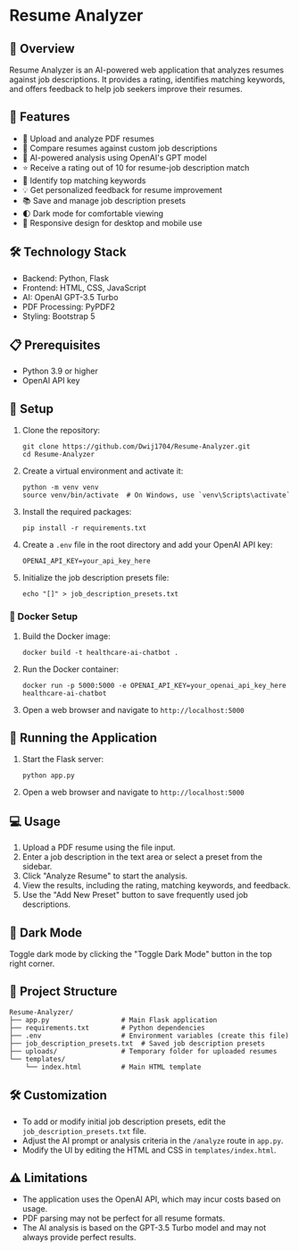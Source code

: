 # Resume Analyzer

## 📝 Overview

Resume Analyzer is an AI-powered web application that analyzes resumes against job descriptions. It provides a rating, identifies matching keywords, and offers feedback to help job seekers improve their resumes.

## 🚀 Features

- 📄 Upload and analyze PDF resumes
- 💼 Compare resumes against custom job descriptions
- 🤖 AI-powered analysis using OpenAI's GPT model
- ⭐ Receive a rating out of 10 for resume-job description match
- 🔑 Identify top matching keywords
- 💡 Get personalized feedback for resume improvement
- 📚 Save and manage job description presets
- 🌓 Dark mode for comfortable viewing
- 📱 Responsive design for desktop and mobile use

## 🛠️ Technology Stack

- Backend: Python, Flask
- Frontend: HTML, CSS, JavaScript
- AI: OpenAI GPT-3.5 Turbo
- PDF Processing: PyPDF2
- Styling: Bootstrap 5

## 📋 Prerequisites

- Python 3.9 or higher
- OpenAI API key

## 🔧 Setup

1. Clone the repository:
   ```
   git clone https://github.com/Dwij1704/Resume-Analyzer.git
   cd Resume-Analyzer
   ```

2. Create a virtual environment and activate it:
   ```
   python -m venv venv
   source venv/bin/activate  # On Windows, use `venv\Scripts\activate`
   ```

3. Install the required packages:
   ```
   pip install -r requirements.txt
   ```

4. Create a `.env` file in the root directory and add your OpenAI API key:
   ```
   OPENAI_API_KEY=your_api_key_here
   ```

5. Initialize the job description presets file:
   ```
   echo "[]" > job_description_presets.txt
   ```

### 🐳 Docker Setup

1. Build the Docker image:
   ```
   docker build -t healthcare-ai-chatbot .
   ```

2. Run the Docker container:
   ```
   docker run -p 5000:5000 -e OPENAI_API_KEY=your_openai_api_key_here 
   healthcare-ai-chatbot
   ```

3. Open a web browser and navigate to `http://localhost:5000`

## 🚀 Running the Application

1. Start the Flask server:
   ```
   python app.py
   ```

2. Open a web browser and navigate to `http://localhost:5000`

## 💻 Usage

1. Upload a PDF resume using the file input.
2. Enter a job description in the text area or select a preset from the sidebar.
3. Click "Analyze Resume" to start the analysis.
4. View the results, including the rating, matching keywords, and feedback.
5. Use the "Add New Preset" button to save frequently used job descriptions.

## 🌙 Dark Mode

Toggle dark mode by clicking the "Toggle Dark Mode" button in the top right corner.

## 📁 Project Structure

```
Resume-Analyzer/
├── app.py                  # Main Flask application
├── requirements.txt        # Python dependencies
├── .env                    # Environment variables (create this file)
├── job_description_presets.txt  # Saved job description presets
├── uploads/                # Temporary folder for uploaded resumes
└── templates/
    └── index.html          # Main HTML template
```

## 🛠️ Customization

- To add or modify initial job description presets, edit the `job_description_presets.txt` file.
- Adjust the AI prompt or analysis criteria in the `/analyze` route in `app.py`.
- Modify the UI by editing the HTML and CSS in `templates/index.html`.

## ⚠️ Limitations

- The application uses the OpenAI API, which may incur costs based on usage.
- PDF parsing may not be perfect for all resume formats.
- The AI analysis is based on the GPT-3.5 Turbo model and may not always provide perfect results.